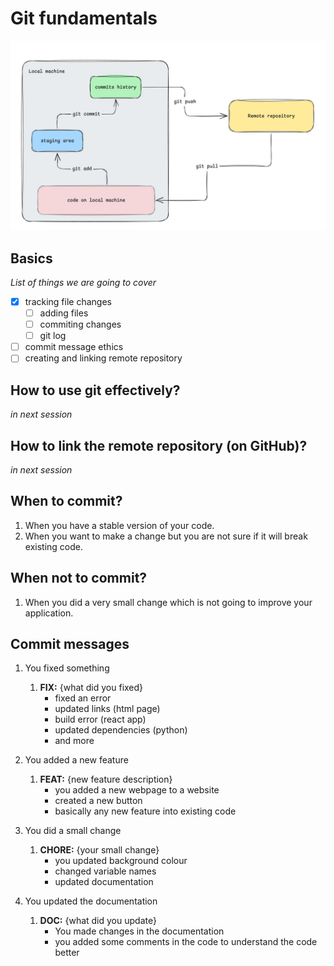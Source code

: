 # Git fundamentals

![Fundamentals](./fundamentals.jpeg)

## Basics

_List of things we are going to cover_

- [x] tracking file changes
  - [ ] adding files
  - [ ] commiting changes
  - [ ] git log
- [ ] commit message ethics
- [ ] creating and linking remote repository

## How to use git effectively?

_in next session_

## How to link the remote repository (on GitHub)?

_in next session_

## When to commit?

1. When you have a stable version of your code.
2. When you want to make a change but you are not sure if it will break existing code.

## When not to commit?

1. When you did a very small change which is not going to improve your application.

## Commit messages

1. You fixed something
   1. **FIX:** {what did you fixed}
      - fixed an error
      - updated links (html page)
      - build error (react app)
      - updated dependencies (python)
      - and more

2. You added a new feature
   1. **FEAT:** {new feature description}
      - you added a new webpage to a website
      - created a new button
      - basically any new feature into existing code

3. You did a small change
   1. **CHORE:** {your small change}
      - you updated background colour
      - changed variable names
      - updated documentation

4. You updated the documentation
   1. **DOC:**  {what did you update}
      - You made changes in the documentation
      - you added some comments in the code to understand the code better
